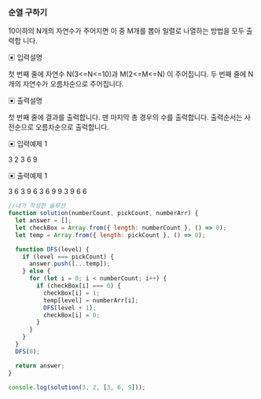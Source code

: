 ### 순열 구하기

10이하의 N개의 자연수가 주어지면 이 중 M개를 뽑아 일렬로 나열하는 방법을 모두 출력합
니다.

▣ 입력설명

첫 번째 줄에 자연수 N(3<=N<=10)과 M(2<=M<=N) 이 주어집니다.
두 번째 줄에 N개의 자연수가 오름차순으로 주어집니다.

▣ 출력설명

첫 번째 줄에 결과를 출력합니다. 맨 마지막 총 경우의 수를 출력합니다.
출력순서는 사전순으로 오름차순으로 출력합니다.

▣ 입력예제 1

3 2
3 6 9

▣ 출력예제 1

3 6
3 9
6 3
6 9
9 3
9 6
6

```javascript
//내가 작성한 솔루션
function solution(numberCount, pickCount, numberArr) {
  let answer = [];
  let checkBox = Array.from({ length: numberCount }, () => 0);
  let temp = Array.from({ length: pickCount }, () => 0);

  function DFS(level) {
    if (level === pickCount) {
      answer.push([...temp]);
    } else {
      for (let i = 0; i < numberCount; i++) {
        if (checkBox[i] === 0) {
          checkBox[i] = 1;
          temp[level] = numberArr[i];
          DFS(level + 1);
          checkBox[i] = 0;
        }
      }
    }
  }
  DFS(0);

  return answer;
}

console.log(solution(3, 2, [3, 6, 9]));
```
